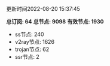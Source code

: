 更新时间2022-08-20 15:37:45

**总订阅: 64**
**总节点: 9098**
**有效节点: 1930**
- ss节点: 240
- v2ray节点: 1626
- trojan节点: 62
- ssr节点: 2
